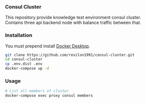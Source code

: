 ### Consul Cluster
This repository provide knowledge test environment consul cluster.
Contains three api backend node with balance traffic between that.

### Installation
You must prepend install [Docker Desktop](https://www.docker.com/get-started).
```bash
git clone https://github.com/revilon1991/consul-cluster.git
cd consul-cluster
cp .env.dist .env
docker-compose up -d
```

### Usage
```bash
# List all members of cluster
docker-compose exec proxy consul members
```
